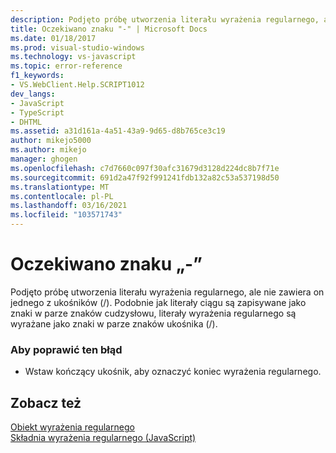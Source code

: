 ```yaml
---
description: Podjęto próbę utworzenia literału wyrażenia regularnego, ale nie zawiera on jednego z ukośników (/).
title: Oczekiwano znaku "-" | Microsoft Docs
ms.date: 01/18/2017
ms.prod: visual-studio-windows
ms.technology: vs-javascript
ms.topic: error-reference
f1_keywords:
- VS.WebClient.Help.SCRIPT1012
dev_langs:
- JavaScript
- TypeScript
- DHTML
ms.assetid: a31d161a-4a51-43a9-9d65-d8b765ce3c19
author: mikejo5000
ms.author: mikejo
manager: ghogen
ms.openlocfilehash: c7d7660c097f30afc31679d3128d224dc8b7f71e
ms.sourcegitcommit: 691d2a47f92f991241fdb132a82c53a537198d50
ms.translationtype: MT
ms.contentlocale: pl-PL
ms.lasthandoff: 03/16/2021
ms.locfileid: "103571743"
---
```

# <a name="expected--"></a>Oczekiwano znaku „-”
Podjęto próbę utworzenia literału wyrażenia regularnego, ale nie zawiera on jednego z ukośników (/). Podobnie jak literały ciągu są zapisywane jako znaki w parze znaków cudzysłowu, literały wyrażenia regularnego są wyrażane jako znaki w parze znaków ukośnika (/).  
  
### <a name="to-correct-this-error"></a>Aby poprawić ten błąd  
  
- Wstaw kończący ukośnik, aby oznaczyć koniec wyrażenia regularnego.  
  
## <a name="see-also"></a>Zobacz też  
 [Obiekt wyrażenia regularnego](https://developer.mozilla.org/docs/Web/JavaScript/Reference/Global_Objects/RegExp)   
 [Składnia wyrażenia regularnego (JavaScript)](/previous-versions/1400241x(v=vs.100))
